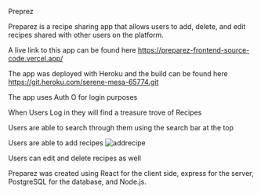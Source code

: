 Preprez

Preparez is a recipe sharing app that allows users to add, delete, and edit recipes shared with other users on the platform.

A live link to this app can be found here
https://preparez-frontend-source-code.vercel.app/

The app was deployed with Heroku and the build can be found here
https://git.heroku.com/serene-mesa-65774.git

The app uses Auth O for login purposes

When Users Log in they will find a treasure trove of Recipes 



Users are able to search through them using the search bar at the top



Users are able to add recipes 
![addrecipe](https://user-images.githubusercontent.com/69558954/105536968-31dce080-5cbf-11eb-9188-f81525809390.png)


Users can edit and delete recipes as well 


Preparez was created using React for the client side,  express for the server, PostgreSQL for the database, and Node.js.




